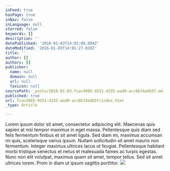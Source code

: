 ```yaml
---
inFeed: true
hasPage: true
inNav: false
inLanguage: null
starred: false
keywords: []
description: ''
datePublished: '2016-01-03T14:02:08.084Z'
dateModified: '2016-01-03T14:01:27.020Z'
title: ''
author: []
authors: []
publisher:
  name: null
  domain: null
  url: null
  favicon: null
sourcePath: _posts/2016-01-03-fcac4985-9251-4235-aad0-acc8b74adb5f.md
published: true
url: fcac4985-9251-4235-aad0-acc8b74adb5f/index.html
_type: Article

---
```

Lorem ipsum dolor sit amet, consectetur adipiscing elit. Maecenas quis sapien at nisi tempor maximus in eget massa. Pellentesque quis diam sed felis fermentum finibus et sit amet ligula. Sed diam mi, maximus accumsan mi quis, scelerisque varius ipsum. Nullam sollicitudin sit amet mauris non fermentum. Integer maximus ultrices lacus ut feugiat. Pellentesque habitant morbi tristique senectus et netus et malesuada fames ac turpis egestas. Nunc non elit volutpat, maximus quam sit amet, tempor tellus. Sed sit amet ultrices lorem. Proin in diam ut ipsum sagittis porttitor.
![](https://the-grid-user-content.s3-us-west-2.amazonaws.com/d698be88-bb24-4114-b9dc-224db39fc1dc.jpg)